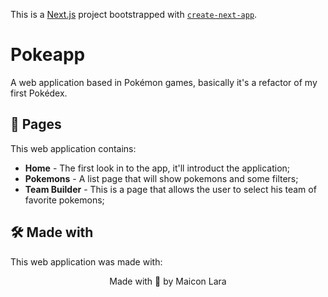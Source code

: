 This is a [Next.js](https://nextjs.org/) project bootstrapped with [`create-next-app`](https://github.com/vercel/next.js/tree/canary/packages/create-next-app).

# Pokeapp

 A web application based in Pokémon games, basically it's a refactor of my first Pokédex.

## 📝 Pages

This web application contains:

* **Home** - The first look in to the app, it'll introduct the application;
* **Pokemons** - A list page that will show pokemons and some filters;
* **Team Builder** - This is a page that allows the user to select his team of favorite pokemons;

## 🛠️ Made with

This web application was made with:




<p align="center">Made with 🤍 by Maicon Lara</p>
